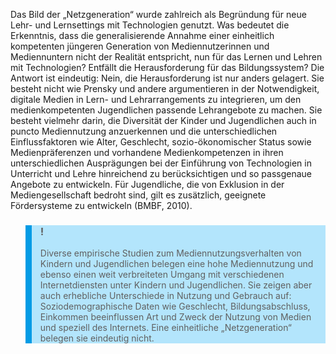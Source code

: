 Das Bild der „Netzgeneration“ wurde zahlreich als Begründung für neue Lehr- und Lernsettings mit Technologien genutzt. Was bedeutet die Erkenntnis, dass die generalisierende Annahme einer einheitlich kompetenten jüngeren Generation von Mediennutzerinnen und Mediennuntern nicht der Realität entspricht, nun für das Lernen und Lehren mit Technologien? Entfällt die Herausforderung für das Bildungssystem? Die Antwort ist eindeutig: Nein, die Herausforderung ist nur anders gelagert. Sie besteht nicht wie Prensky und andere argumentieren in der Notwendigkeit, digitale Medien in Lern- und Lehrarrangements zu integrieren, um den medienkompetenten Jugendlichen passende Lehrangebote zu machen. Sie besteht vielmehr darin, die Diversität der Kinder und Jugendlichen auch in puncto Mediennutzung anzuerkennen und die unterschiedlichen Einflussfaktoren wie Alter, Geschlecht, sozio-ökonomischer Status sowie Medienpräferenzen und vorhandene Medienkompetenzen in ihren unterschiedlichen Ausprägungen bei der Einführung von Technologien in Unterricht und Lehre hinreichend zu berücksichtigen und so passgenaue Angebote zu entwickeln. Für Jugendliche, die von Exklusion in der Mediengesellschaft bedroht sind, gilt es zusätzlich, geeignete Fördersysteme zu entwickeln (BMBF, 2010).

<blockquote style="background: #B3E5FC; border-left: 10px solid #039BE5">

### !

Diverse empirische Studien zum Mediennutzungsverhalten von Kindern und Jugendlichen belegen eine hohe Mediennutzung und ebenso einen weit verbreiteten Umgang mit verschiedenen Internetdiensten unter Kindern und Jugendlichen. Sie zeigen aber auch erhebliche Unterschiede in Nutzung und Gebrauch auf: Soziodemographische Daten wie Geschlecht, Bildungsabschluss, Einkommen beeinflussen Art und Zweck der Nutzung von Medien und speziell des Internets. Eine einheitliche „Netzgeneration“ belegen sie eindeutig nicht.

</blockquote>
